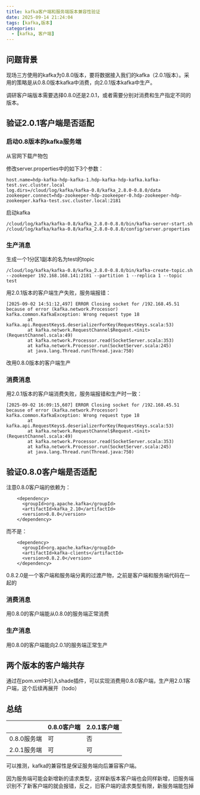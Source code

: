 ```yaml
---
title: kafka客户端和服务端版本兼容性验证
date: 2025-09-14 21:24:04
tags: [kafka,版本]
categories:
  - [kafka, 客户端]
---
```


## 问题背景

现场三方使用的kafka为0.8.0版本，要将数据接入我们的kafka（2.0.1版本）。采用的策略是从0.8.0版本kafka中消费，向2.0.1版本kafka中生产。

调研客户端版本需要选择0.8.0还是2.0.1，或者需要分别对消费和生产指定不同的版本。

<!--more-->

## 验证2.0.1客户端是否适配

### 启动0.8版本的kafka服务端

从官网下载产物包

修改server.properties中的如下3个参数：

```
host.name=hdp-kafka-hdp-kafka-1.hdp-kafka-hdp-kafka.kafka-test.svc.cluster.local
log.dirs=/cloud/log/kafka/kafka-0.8/kafka_2.8.0-0.8.0/data
zookeeper.connect=hdp-zookeeper-hdp-zookeeper-0.hdp-zookeeper-hdp-zookeeper.kafka-test.svc.cluster.local:2181
```

启动kafka

```
/cloud/log/kafka/kafka-0.8/kafka_2.8.0-0.8.0/bin/kafka-server-start.sh /cloud/log/kafka/kafka-0.8/kafka_2.8.0-0.8.0/config/server.properties
```

### 生产消息

生成一个1分区1副本的名为test的topic

```
/cloud/log/kafka/kafka-0.8/kafka_2.8.0-0.8.0/bin/kafka-create-topic.sh --zookeeper 192.168.168.141:2181 --partition 1 --replica 1 --topic test
```

用2.0.1版本的客户端生产失败，服务端报错：

```
[2025-09-02 14:51:12,497] ERROR Closing socket for /192.168.45.51 because of error (kafka.network.Processor)
kafka.common.KafkaException: Wrong request type 18
        at kafka.api.RequestKeys$.deserializerForKey(RequestKeys.scala:53)
        at kafka.network.RequestChannel$Request.<init>(RequestChannel.scala:49)
        at kafka.network.Processor.read(SocketServer.scala:353)
        at kafka.network.Processor.run(SocketServer.scala:245)
        at java.lang.Thread.run(Thread.java:750)

```

改用0.8.0版本的客户端生产

### 消费消息

用2.0.1版本的客户端消费失败，服务端报错和生产时一致：

```
[2025-09-02 16:09:15,607] ERROR Closing socket for /192.168.45.51 because of error (kafka.network.Processor)
kafka.common.KafkaException: Wrong request type 18
        at kafka.api.RequestKeys$.deserializerForKey(RequestKeys.scala:53)
        at kafka.network.RequestChannel$Request.<init>(RequestChannel.scala:49)
        at kafka.network.Processor.read(SocketServer.scala:353)
        at kafka.network.Processor.run(SocketServer.scala:245)
        at java.lang.Thread.run(Thread.java:750)

```



## 验证0.8.0客户端是否适配

注意0.8.0客户端的依赖为：

```
    <dependency>
      <groupId>org.apache.kafka</groupId>
      <artifactId>kafka_2.10</artifactId>
      <version>0.8.0</version>
    </dependency>
```

而不是：

```
    <dependency>
      <groupId>org.apache.kafka</groupId>
      <artifactId>kafka-clients</artifactId>
      <version>0.8.2.0</version>
    </dependency>
```

0.8.2.0是一个客户端和服务端分离的过渡产物，之前是客户端和服务端代码在一起的

### 消费消息

用0.8.0的客户端能从0.8.0的服务端正常消费

### 生产消息

用0.8.0的客户端能向2.0.1的服务端正常生产

## 两个版本的客户端共存

通过在pom.xml中引入shade插件，可以实现消费用0.8.0客户端，生产用2.0.1客户端，这个后续再展开（todo）

## 总结

|             | 0.8.0客户端 | 2.0.1客户端 |
| ----------- | ----------- | ----------- |
| 0.8.0服务端 | 可          | 否          |
| 2.0.1服务端 | 可          | 可          |

可以推测，kafka的兼容性是保证服务端向后兼容客户端。

因为服务端可能会新增新的请求类型，这样新版本客户端也会同样新增，旧服务端识别不了新客户端的就会报错，反之，旧客户端的请求类型有限，新服务端能包掉
